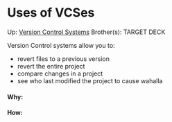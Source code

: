 # Uses of VCSes

Up: [Version Control Systems](version_control_systems)
Brother(s):
TARGET DECK

Version Control systems allow you to:
 - revert files to a previous version
 - revert the entire project
 - compare changes in a project
 - see who last modified the project to cause wahalla




































#### Why:
#### How:









